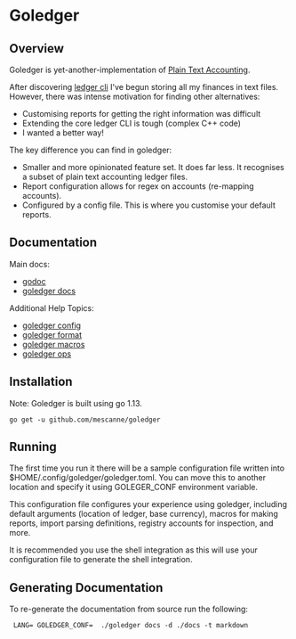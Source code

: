 
# Goledger

## Overview

Goledger is yet-another-implementation of [Plain Text Accounting](https://plaintextaccounting.org/).

After discovering [ledger cli](https://ledger-cli.org) I've begun storing all my finances in text files.
However, there was intense motivation for finding other alternatives:
  * Customising reports for getting the right information was difficult
  * Extending the core ledger CLI is tough (complex C++ code)
  * I wanted a better way!

The key difference you can find in goledger:
 * Smaller and more opinionated feature set. It does far less. It recognises a subset of
   plain text accounting ledger files.
 * Report configuration allows for regex on accounts (re-mapping accounts).
 * Configured by a config file. This is where you customise your default reports.

## Documentation

Main docs:
 * [godoc](https://godoc.org/github.com/mescanne/goledger)
 * [goledger docs](docs/goledger.md)

Additional Help Topics:
 * [goledger config](docs/goledger_config.md)
 * [goledger format](docs/goledger_format.md)
 * [goledger macros](docs/goledger_macros.md)
 * [goledger ops](docs/goledger_ops.md)

## Installation

Note: Goledger is built using go 1.13.

    go get -u github.com/mescanne/goledger

## Running

The first time you run it there will be a sample configuration file
written into $HOME/.config/goledger/goledger.toml. You can
move this to another location and specify it using GOLEGER_CONF 
environment variable.

This configuration file configures your experience using goledger,
including default arguments (location of ledger, base currency),
macros for making reports, import parsing definitions, registry
accounts for inspection, and more.

It is recommended you use the shell integration as this will use
your configuration file to generate the shell integration.

## Generating Documentation

To re-generate the documentation from source run the following:

     LANG= GOLEDGER_CONF=  ./goledger docs -d ./docs -t markdown


